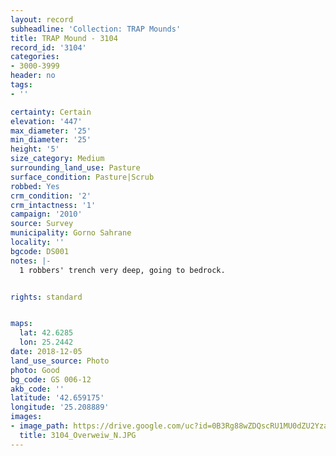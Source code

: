 ```yaml
---
layout: record
subheadline: 'Collection: TRAP Mounds'
title: TRAP Mound - 3104
record_id: '3104'
categories:
- 3000-3999
header: no
tags:
- ''

certainty: Certain
elevation: '447'
max_diameter: '25'
min_diameter: '25'
height: '5'
size_category: Medium
surrounding_land_use: Pasture
surface_condition: Pasture|Scrub
robbed: Yes
crm_condition: '2'
crm_intactness: '1'
campaign: '2010'
source: Survey
municipality: Gorno Sahrane
locality: ''
bgcode: DS001
notes: |-
  1 robbers' trench very deep, going to bedrock.


rights: standard


maps:
  lat: 42.6285
  lon: 25.2442
date: 2018-12-05
land_use_source: Photo
photo: Good
bg_code: GS 006-12
akb_code: ''
latitude: '42.659175'
longitude: '25.208889'
images:
- image_path: https://drive.google.com/uc?id=0B3Rg88wZDQscRU1MU0dZU2YzaHc
  title: 3104_Overweiw_N.JPG
---
```

